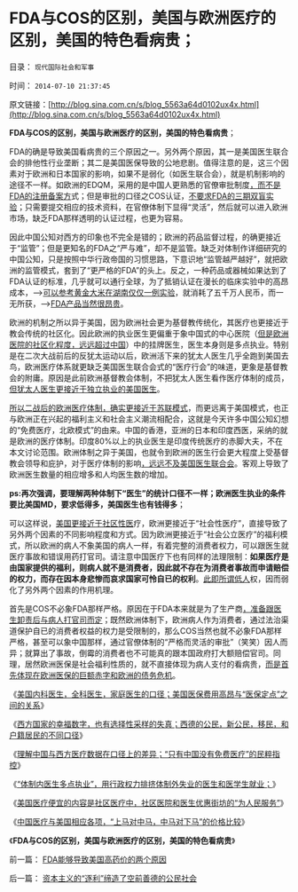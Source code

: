 # FDA与COS的区别，美国与欧洲医疗的区别，美国的特色看病贵；

目录： `现代国际社会和军事` 

时间： `2014-07-10 21:37:45` 

原文链接：[http://blog.sina.com.cn/s/blog_5563a64d0102ux4x.html](http://blog.sina.com.cn/s/blog_5563a64d0102ux4x.html)

**FDA与COS的区别，美国与欧洲医疗的区别，美国的特色看病贵**；

FDA的确是导致美国看病贵的三个原因之一。另外两个原因，其一是美国医生联合会的排他性行业垄断；其二是美国医保导致的公地悲剧。值得注意的是，这三个因素对于欧洲和日本国家的影响，如果不是弱化（如医生联合会），就是机制影响的途径不一样。如欧洲的EDQM，采用的是中国人更熟悉的官僚审批制度[，而不是FDA的注册备案方](../../../2014/6/6/希波克拉底誓言，古希腊的国家标准和FDA.md)式；但是审批的口径之COS认证，[不要求FDA的三期双盲实验](../../../2010/7/12/中医是玄学；双盲统计是医疗保险的依据.md)；只需要提交相应的技术资料，在官僚体制下显得“灵活”，然后就可以进入欧洲市场，缺乏FDA那样透明的认证过程，也更为容易。

因此中国公知对西方的印象也不完全是错的；欧洲的药品监督过程，的确更接近于“监管”；但是更知名的FDA之“严与难”，却不是监管。缺乏对体制作详细研究的中国公知，只是按照中华行政帝国的习惯思路，下意识地“监管越严越好”，就把欧洲的监管模式，套到了“更严格的FDA”的头上。反之，一种药品或器械如果达到了FDA认证的标准，几乎就可以通行全球，为了抵销认证在漫长的临床实验中的高昂成本，——>[可以参考黄金大米在湖南仅仅一例实验](../../../2012/9/12/只有宗教裁判所，才会审批科研课题.md)，就消耗了五千万人民币，而一无所获，——>[FDA产品当然很昂贵](../../../2011/6/10/FDA监管越多越没有公益.md)。

欧洲的机制之所以异于美国，因为欧洲社会更为基督教传统化，其医疗也更接近于教会传统的社区化。因此欧洲的执业医生更偏重于象中国式的中心医院（[但是欧洲医院的社区化程度，远远超过中国](../../../2014/6/26/免费医疗的真相，没有社区生活的中国.md)）中的挂牌医生，医生本身则是多点执业。特别是在二次大战前后的反犹太运动以后，欧洲活下来的犹太人医生几乎全跑到美国去鸟，欧洲医疗体系就更缺乏美国医生联合会式的“医疗行会”的味道，更象是基督教会的附庸。原因是此前欧洲基督教会体制，不把犹太人医生看作医疗体制的成员，[但犹太人医生更接近于独立执业的美国医生](../../../2012/5/1/西方医疗脱胎于基督教会和犹太人.md)。

[所以二战后的欧洲医疗体制，确实更接近于苏联模式](../../../2014/6/5/中国国家标准是“严刑峻法”的细则,需要百倍于美国的公务员编制.md)，而更远离于美国模式，也正与欧洲正在兴起的福利主义和社会主义潮流相配合，这就是今天许多中国公知幻想的“免费医疗，北欧模式”的由来。中国的香港，亚洲的日本和印度西医，采纳的就是欧洲的医疗体制。印度80%以上的执业医生是印度传统医疗的赤脚大夫，不在本文讨论范围。欧洲体制之异于美国，也就令到欧洲的医生行会更大程度上受基督教会领导和庇护，对于医疗体制的影响[，远远不及美国医生联合会](../../../2014/6/14/为什么美国医生联合会，不象FDA／SEC般的“标准认证”的“监管”？.md)。客观上导致了欧洲医生数量的相应增多和人均医生数的增加。

**ps:再次强调，要理解两种体制下“医生”的统计口径不一样；欧洲医生执业的条件要比美国MD，要求低得多，美国医生也有钱得多**；

可以这样说，[美国更接近于社区性医](../../../2012/5/1/美国医疗体系的核心和流程和家庭医生.md)疗，欧洲更接近于“社会性医疗”，直接导致了另外两个因素的不同影响程度和方式。因为欧洲更接近于“社会公立医疗”的福利模式，所以欧洲的病人不象美国的病人一样，有着完整的消费者权力，可以跟医生就医疗事故和错误用药打官司。请注意中国医疗下也有同样的法理限制：**如果医疗是由国家提供的福利，则病人就不是消费者，因此就不存在为消费者事故而申请赔偿的权力，而存在因本身悲惨而哀求国家可怜自已的权利**。[此即所谓低人](../../../2013/2/3/雾霾的国家标准的商业化.md)权，因而弱化了另外两个因素的作用机理。

首先是COS不必象FDA那样严格。原因在于FDA本来就是为了生产商[，准备跟医生卸责后与病人打官司而定](../../../2014/6/4/被中国和公知误解为监管的FDA认证，和重罚.md)；既然欧洲体制下，欧洲病人作为消费者，通过法治渠道保护自已的消费者权益的权力是受限制的，那么COS当然也就不必象FDA那样严格，甚至可以象中国那样，通过官僚体制的“严格而灵活的审批”（笑笑）因人而异；就算出了事故，倒霉的消费者也不可能真的跟本国政府打大额赔偿官司。同理，居然欧洲医保是社会福利性质的，就不直接体现为病人支付的看病贵，[而是首先体现在欧洲医保的巨额赤字和欧洲的债务危机](../../../2011/6/28/北欧模式不是经济学命题.md)。

《[美国内科医生，全科医生，家庭医生的口径；美国医保费用高昂与“医保定点”之间的关系](../../../2014/2/9/美国医生的口径，美国医保费用高昂与“医保定点”之间的关系.md)》

《[西方国家的幸福数字，也有选择性采样的失真；西德的公民，新公民，移民，和户籍居民的不同口径](../../../2014/3/26/西德的公民，新公民，移民，和户籍居民的不同口径；.md)》

《[理解中国与西方医疗数据在口径上的差异；“只有中国没有免费医疗”的民粹指控](../../../2014/6/26/免费医疗的真相，没有社区生活的中国.md)》

《[“体制内医生多点执业”，用行政权力排挤体制外失业的医生和医学生就业；](../../../2014/7/5/俺国还没有真正意义的医改，兼听国营医院试点“多点执业”.md)》

《[美国医疗便宜的内容是社区医疗中，社区医院和医生优惠街坊的“为人民服务”](../../../2014/7/8/民粹公知“西方医疗免费，高福利”，全部是口径迥异的乌托邦.md)》

《[中国医疗与美国相应各项，“上马对中马，中马对下马”的价格比较](../../../2014/7/9/中国医疗与美国相应各项，“上马对中马，中马对下马”的价格比较.md)》

《**FDA与COS的区别，美国与欧洲医疗的区别，美国的特色看病贵**》

前一篇： [FDA能够导致美国高药价的两个原因](../../../2014/7/11/FDA能够导致美国高药价的两个原因.md)

后一篇： [资本主义的“逐利”缔造了空前善德的公民社会](../../../2014/6/26/资本主义的“逐利”缔造了空前善德的公民社会.md)

